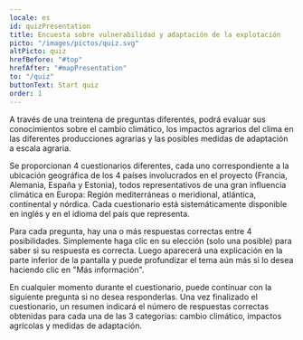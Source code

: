 ```yaml
---
locale: es
id: quizPresentation
title: Encuesta sobre vulnerabilidad y adaptación de la explotación
picto: "/images/pictos/quiz.svg"
altPicto: quiz
hrefBefore: "#top"
hrefAfter: "#mapPresentation"
to: "/quiz"
buttonText: Start quiz
order: 1
---
```


A través de una treintena de preguntas diferentes, podrá evaluar sus conocimientos sobre el cambio climático, los impactos agrarios del clima en las diferentes producciones agrarias y las posibles medidas de adaptación a escala agraria.

Se proporcionan 4 cuestionarios diferentes, cada uno correspondiente a la ubicación geográfica de los 4 países involucrados en el proyecto (Francia, Alemania, España y Estonia), todos representativos de una gran influencia climática en Europa: Región mediterráneas o meridional, atlántica, continental y nórdica. Cada cuestionario está sistemáticamente disponible en inglés y en el idioma del país que representa.

Para cada pregunta, hay una o más respuestas correctas entre 4 posibilidades. Simplemente haga clic en su elección (solo una posible) para saber si su respuesta es correcta. Luego aparecerá una explicación en la parte inferior de la pantalla y puede profundizar el tema aún más si lo desea haciendo clic en "Más información".

En cualquier momento durante el cuestionario, puede continuar con la siguiente pregunta si no desea responderlas. Una vez finalizado el cuestionario, un resumen indicará el número de respuestas correctas obtenidas para cada una de las 3 categorías: cambio climático, impactos agrícolas y medidas de adaptación.
